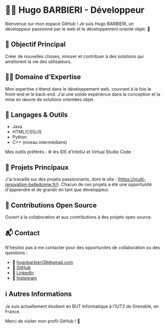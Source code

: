 # 👨‍💻 Hugo BARBIERI - Développeur

Bienvenue sur mon espace GitHub ! Je suis Hugo BARBIERI, un développeur passionné par le web et le développement orienté objet. 🚀

## 🎯 Objectif Principal
Créer de nouvelles choses, innover et contribuer à des solutions qui améliorent la vie des utilisateurs.

## 🧑‍💻 Domaine d'Expertise
Mon expertise s'étend dans le développement web, couvrant à la fois le front-end et le back-end. J'ai une solide expérience dans la conception et la mise en œuvre de solutions orientées objet.

## 🔧 Langages & Outils
- Java
- HTML/CSS/JS
- Python
- C++ (niveau intermédiaire)
  
Mes outils préférés : ⚙️ les IDE d'IntelliJ et Virtual Studio Code

## 🌟 Projets Principaux
J'ai travaillé sur des projets passionnants, dont le site : (https://multi-renovation-belledonne.fr/). Chacun de ces projets a été une opportunité d'apprendre et de grandir en tant que développeur.

## 🤝 Contributions Open Source
Ouvert à la collaboration et aux contributions à des projets open source.

## 📬 Contact
N'hésitez pas à me contacter pour des opportunités de collaboration ou des questions :
- 📧 [hugobarbieri38@gmail.com](mailto:hugobarbieri38@gmail.com)
- 🐙 [GitHub](https://github.com/hugo-brb)
- 🔗 [LinkedIn](https://www.linkedin.com/in/hugo-barbieri-9b37982a1/)
- 📸 [Instagram](https://www.instagram.com/__.hugo.brb.__/)

## ℹ️ Autres Informations
Je suis actuellement étudiant en BUT Informatique à l'IUT2 de Grenoble, en France.

Merci de visiter mon profil GitHub ! 🙌

